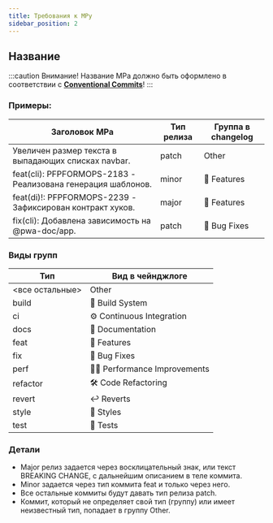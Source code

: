 ```yaml
---
title: Требования к МРу
sidebar_position: 2
---
```


## Название

:::caution Внимание!
Название МРа должно быть оформлено в соответствии с **[Conventional Commits](https://www.conventionalcommits.org/)**!
:::

### Примеры:

| Заголовок МРа                                                | Тип релиза | Группа в changelog |
|--------------------------------------------------------------|------------|--------------------|
| Увеличен размер текста в выпадающих списках navbar.          | patch      | Other              |
| feat(cli): PFPFORMOPS-2183 - Реализована генерация шаблонов. | minor      | 🚀 Features         |
| feat(di)!: PFPFORMOPS-2239 - Зафиксирован контракт хуков.    | major      | 🚀 Features         |
| fix(cli): Добавлена зависимость на @pwa-doc/app.             | patch      | 🐛 Bug Fixes        |

### Виды групп
| Тип             | Вид в чейнджлоге            |
|-----------------|-----------------------------|
| <все остальные> | Other                       |
| build           | 🧰 Build System              |
| ci              | ⚙️ Continuous Integration    |
| docs            | 📝 Documentation             |
| feat            | 🚀 Features                  |
| fix             | 🐛 Bug Fixes                 |
| perf            | 🏃‍♀️ Performance Improvements |
| refactor        | 🛠️ Code Refactoring          |
| revert          | ↩️ Reverts                   |
| style           | 💅 Styles                    |
| test            | 🧪 Tests                     |

### Детали
* Major релиз задается через восклицательный знак, или текст BREAKING CHANGE, с дальнейшим описанием в теле коммита.
* Minor задается через тип коммита feat и только через него.
* Все остальные коммиты будут давать тип релиза patch.
* Коммит, который не определяет свой тип (группу) или имеет неизвестный тип, попадает в группу Other.

